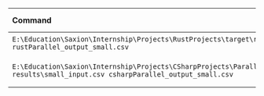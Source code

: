 | Command | Mean [ms] | Min [ms] | Max [ms] | Relative |
|:---|---:|---:|---:|---:|
| `E:\Education\Saxion\Internship\Projects\RustProjects\target\release\parallel_batch_job.exe results\small_input.csv rustParallel_output_small.csv` | 11.5 ± 1.5 | 9.3 | 14.2 | 1.00 |
| `E:\Education\Saxion\Internship\Projects\CSharpProjects\ParallelBatchProcessor\bin\Release\net9.0\ParallelBatchProcessor.exe results\small_input.csv csharpParallel_output_small.csv` | 95.3 ± 12.5 | 77.4 | 115.7 | 8.33 ± 1.52 |

